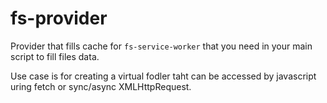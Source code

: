 # fs-provider

Provider that fills cache for `fs-service-worker` that you need in your main script to fill files data.

Use case is for creating a virtual fodler taht can be accessed by javascript uring fetch or sync/async XMLHttpRequest. 
